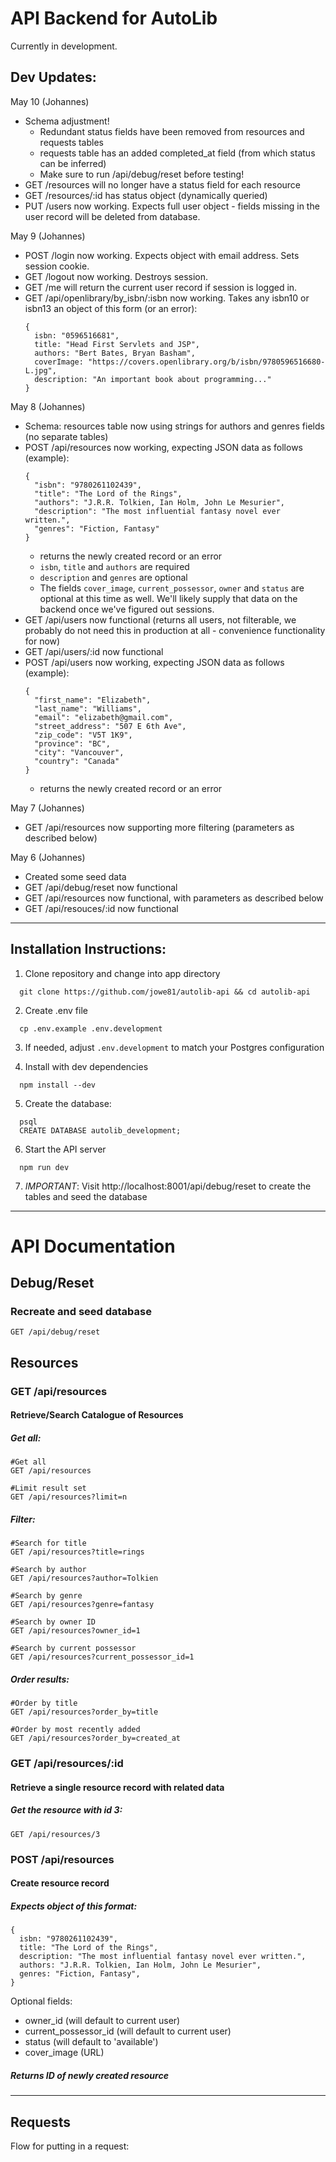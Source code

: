 # API Backend for AutoLib
Currently in development.

## Dev Updates:
May 10 (Johannes)
- Schema adjustment! 
  - Redundant status fields have been removed from resources and requests tables
  - requests table has an added completed_at field (from which status can be inferred)
  - Make sure to run /api/debug/reset before testing!
- GET /resources will no longer have a status field for each resource
- GET /resources/:id has status object (dynamically queried)
- PUT /users now working. Expects full user object - fields missing in the user record will be deleted from database.

May 9 (Johannes)
- POST /login now working. Expects object with email address. Sets session cookie.
- GET /logout now working. Destroys session.
- GET /me will return the current user record if session is logged in.
- GET /api/openlibrary/by_isbn/:isbn now working. Takes any isbn10 or isbn13 an object of this form (or an error):
  ```
  {
    isbn: "0596516681",
    title: "Head First Servlets and JSP",
    authors: "Bert Bates, Bryan Basham",
    coverImage: "https://covers.openlibrary.org/b/isbn/9780596516680-L.jpg",
    description: "An important book about programming..."
  }
  ```

May 8 (Johannes)
- Schema: resources table now using strings for authors and genres fields (no separate tables)
- POST /api/resources now working, expecting JSON data as follows (example):
  ```
  {
    "isbn": "9780261102439",
    "title": "The Lord of the Rings",
    "authors": "J.R.R. Tolkien, Ian Holm, John Le Mesurier",
    "description": "The most influential fantasy novel ever written.",
    "genres": "Fiction, Fantasy"    
  }
  ```
  - returns the newly created record or an error
  - ```isbn```, ```title``` and ```authors``` are required
  - ```description``` and ```genres``` are optional
  - The fields ```cover_image```, ```current_possessor```, ```owner``` and ```status``` are optional at this time as well. We'll likely supply that data on the backend once we've figured out sessions.
- GET /api/users now functional (returns all users, not filterable, we probably do not need this in production at all - convenience functionality for now)
- GET /api/users/:id now functional
- POST /api/users now working, expecting JSON data as follows (example):
  ```
  {
    "first_name": "Elizabeth",
    "last_name": "Williams",
    "email": "elizabeth@gmail.com",
    "street_address": "507 E 6th Ave",
    "zip_code": "V5T 1K9",
    "province": "BC",
    "city": "Vancouver",
    "country": "Canada"
  }
  ```
  - returns the newly created record or an error

May 7 (Johannes)
- GET /api/resources now supporting more filtering (parameters as described below)

May 6 (Johannes)
- Created some seed data 
- GET /api/debug/reset now functional
- GET /api/resources now functional, with parameters as described below
- GET /api/resouces/:id now functional

---
## Installation Instructions:
1. Clone repository and change into app directory
```
  git clone https://github.com/jowe81/autolib-api && cd autolib-api
```
2. Create .env file
```
  cp .env.example .env.development
```

3. If needed, adjust ```.env.development``` to match your Postgres configuration

4. Install with dev dependencies
```
  npm install --dev
```

5. Create the database:
```
  psql
  CREATE DATABASE autolib_development;
```

6. Start the API server
```
  npm run dev
```

7. _IMPORTANT_: Visit http://localhost:8001/api/debug/reset to create the tables and seed the database

---

# API Documentation
## Debug/Reset
### Recreate and seed database
```
GET /api/debug/reset
```
## Resources

### GET /api/resources
#### Retrieve/Search Catalogue of Resources
##### Get all:
```
#Get all
GET /api/resources                     

#Limit result set
GET /api/resources?limit=n             
```
##### Filter:
```
#Search for title
GET /api/resources?title=rings

#Search by author
GET /api/resources?author=Tolkien

#Search by genre
GET /api/resources?genre=fantasy

#Search by owner ID
GET /api/resources?owner_id=1

#Search by current possessor
GET /api/resources?current_possessor_id=1
```
##### Order results:
```
#Order by title
GET /api/resources?order_by=title

#Order by most recently added
GET /api/resources?order_by=created_at 
```


### GET /api/resources/:id
#### Retrieve a single resource record with related data
##### Get the resource with id 3:
```
GET /api/resources/3
```

### POST /api/resources 
#### Create resource record

##### Expects object of this format:
```
{
  isbn: "9780261102439",
  title: "The Lord of the Rings",
  description: "The most influential fantasy novel ever written.",
  authors: "J.R.R. Tolkien, Ian Holm, John Le Mesurier",
  genres: "Fiction, Fantasy",  
}

```
Optional fields:
- owner_id (will default to current user)
- current_possessor_id (will default to current user)
- status (will default to 'available')
- cover_image (URL)

##### Returns ID of newly created resource

---
## Requests

Flow for putting in a request:

